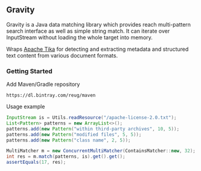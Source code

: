 ## Gravity

Gravity is a Java data matching library which provides reach multi-pattern search interface as well as simple string match.
It can iterate over InputStream without loading the whole target into memory.

Wraps [Apache Tika](https://github.com/apache/tika) for detecting and extracting metadata and structured text content from various document formats.

### Getting Started

Add  Maven/Gradle repository
```
https://dl.bintray.com/reug/maven
```
Usage example
```java
InputStream is = Utils.readResource("/apache-license-2.0.txt");
List<Pattern> patterns = new ArrayList<>();
patterns.add(new Pattern("within third-party archives", 10, 5));
patterns.add(new Pattern("modified files", 5, 5));
patterns.add(new Pattern("class name", 2, 5));

MultiMatcher m = new ConcurrentMultiMatcher(ContainsMatcher::new, 32);
int res = m.match(patterns, is).get().get();
assertEquals(17, res);
```
